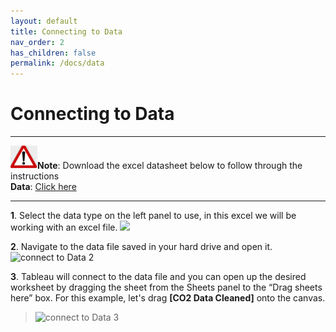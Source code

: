 ```yaml
---
layout: default
title: Connecting to Data
nav_order: 2
has_children: false
permalink: /docs/data
---
```


# Connecting to Data

---

![](./assets/images/note-icon.png "Note")<b>Note</b>: Download the excel datasheet below to follow through the instructions 
<br>
<b>Data</b>: [Click here](https://mkt.tableau.com/Public/Datasets/World_Bank_CO2.xlsx)

---

**1**. Select the data type on the left panel to use, in this excel we will be working with an excel file.
![](https://github.com/cysong12/Tableau-Desktop-Public-Edition/blob/gh-pages/assets/images/connecting-to-data-1.png?raw=true)
<br>

**2**. Navigate to the data file saved in your hard drive and open it.
![](https://github.com/cysong12/Tableau-Desktop-Public-Edition/blob/gh-pages/assets/images/connecting-to-data-2.png?raw=true "connect to Data 2")
<br>

**3**. Tableau will connect to the data file and you can open up the desired worksheet by dragging the sheet from the Sheets panel to the “Drag sheets here” box. For this example, let's drag **[CO2 Data Cleaned]** onto the canvas.
>![](https://github.com/cysong12/Tableau-Desktop-Public-Edition/blob/gh-pages/assets/images/connecting-to-data-3.png?raw=true "connect to Data 3")

<br>
 
